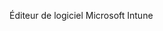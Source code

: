 <Token xmlns:xlink="http://www.w3.org/1999/xlink">Éditeur de logiciel Microsoft Intune</Token>

<!--HONumber=Jul16_HO3-->


